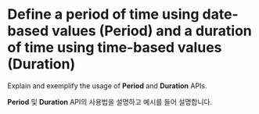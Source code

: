 # Define a period of time using date-based values (Period) and a duration of time using time-based values (Duration)

Explain and exemplify the usage of **Period** and **Duration** APIs.

**Period** 및 **Duration** API의 사용법을 설명하고 예시를 들어 설명합니다.
